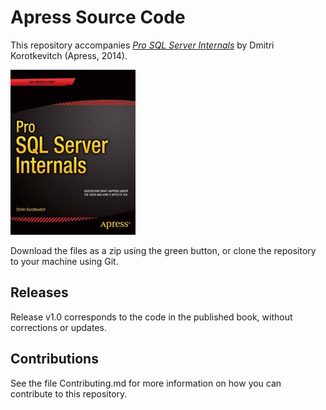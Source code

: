 # Apress Source Code

This repository accompanies [*Pro SQL Server Internals*](http://www.apress.com/9781430259626) by Dmitri Korotkevitch (Apress, 2014).

![Cover image](9781430259626.jpg)

Download the files as a zip using the green button, or clone the repository to your machine using Git.

## Releases

Release v1.0 corresponds to the code in the published book, without corrections or updates.

## Contributions

See the file Contributing.md for more information on how you can contribute to this repository.
